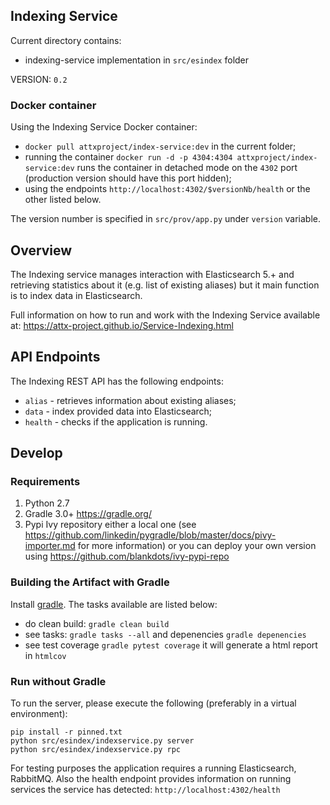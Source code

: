 ## Indexing Service

Current directory contains:
* indexing-service implementation in `src/esindex` folder

VERSION: `0.2`

### Docker container

Using the Indexing Service Docker container:
* `docker pull attxproject/index-service:dev` in the current folder;
* running the container `docker run -d -p 4304:4304 attxproject/index-service:dev` runs the container in detached mode on the `4302` port (production version should have this port hidden);
* using the endpoints `http://localhost:4302/$versionNb/health` or the other listed below.

The version number is specified in `src/prov/app.py` under `version` variable.

## Overview

The Indexing service manages interaction with Elasticsearch 5.+ and retrieving statistics about it (e.g. list of existing aliases) but it main function is to index data in Elasticsearch.

Full information on how to run and work with the Indexing Service available at: https://attx-project.github.io/Service-Indexing.html

## API Endpoints

The Indexing REST API has the following endpoints:
* `alias` - retrieves information about existing aliases;
* `data` - index provided data into Elasticsearch;
* `health` - checks if the application is running.

## Develop

### Requirements
1. Python 2.7
2. Gradle 3.0+ https://gradle.org/
3. Pypi Ivy repository either a local one (see https://github.com/linkedin/pygradle/blob/master/docs/pivy-importer.md for more information) or you can deploy your own version using https://github.com/blankdots/ivy-pypi-repo

### Building the Artifact with Gradle

Install [gradle](https://gradle.org/install). The tasks available are listed below:

* do clean build: `gradle clean build`
* see tasks: `gradle tasks --all` and depenencies `gradle depenencies`
* see test coverage `gradle pytest coverage` it will generate a html report in `htmlcov`

### Run without Gradle

To run the server, please execute the following (preferably in a virtual environment):
```
pip install -r pinned.txt
python src/esindex/indexservice.py server
python src/esindex/indexservice.py rpc
```

For testing purposes the application requires a running Elasticsearch, RabbitMQ. Also the health endpoint provides information on running services the service has detected: `http://localhost:4302/health`
